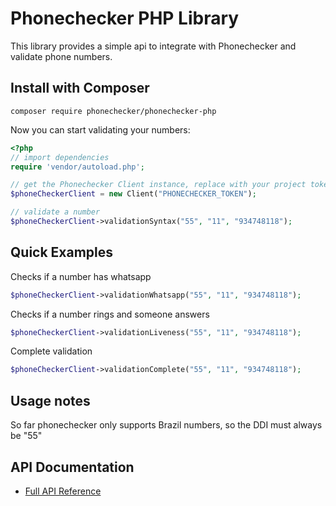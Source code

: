 Phonechecker PHP Library
============
This library provides a simple api to integrate with Phonechecker and validate phone numbers.

Install with Composer
------------
```
composer require phonechecker/phonechecker-php
```

Now you can start validating your numbers:

```php
<?php
// import dependencies
require 'vendor/autoload.php';

// get the Phonechecker Client instance, replace with your project token
$phoneCheckerClient = new Client("PHONECHECKER_TOKEN");

// validate a number
$phoneCheckerClient->validationSyntax("55", "11", "934748118"); 
```
## Quick Examples
Checks if a number has whatsapp
```php
$phoneCheckerClient->validationWhatsapp("55", "11", "934748118"); 
```

Checks if a number rings and someone answers
```php
$phoneCheckerClient->validationLiveness("55", "11", "934748118"); 
```

Complete validation
```php
$phoneCheckerClient->validationComplete("55", "11", "934748118"); 
```

Usage notes
-------------
So far phonechecker only supports Brazil numbers, so the DDI must always be "55"

API Documentation
-------------
* <a href="https://app.swaggerhub.com/apis-docs/PhoneChecker/api/1.0.0-oas3" target="_blank">Full API Reference</a>
